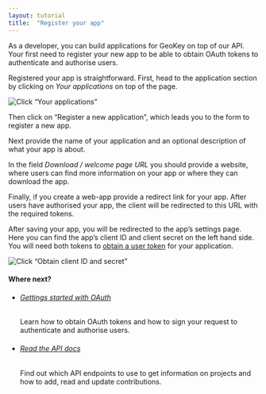 ```yaml
---
layout: tutorial
title:  "Register your app"
---
```


As a developer, you can build applications for GeoKey on top of our API. Your first need to register your new app to be able to obtain OAuth tokens to authenticate and authorise users.

Registered your app is straightforward. First, head to the application section by clicking on _Your applications_ on top of the page.

![Click “Your applications”](img/register-your-app-01.png)

Then click on “Register a new application”, which leads you to the form to register a new app.

Next provide the name of your application and an optional description of what your app is about.

In the field _Download / welcome page URL_ you should provide a website, where users can find more information on your app or where they can download the app.

Finally, if you create a web-app provide a redirect link for your app. After users have authorised your app, the client will be redirected to this URL with the required tokens.

After saving your app, you will be redirected to the app’s settings page. Here you can find the app’s client ID and client secret on the left hand side. You will need both tokens to [obtain a user token](getting-started-with-oauth.html) for your application.

![Click “Obtain client ID and secret”](img/register-your-app-02.png)

#### Where next?

<ul class="next-links tutorial-links">
    <li>
			<h6><a href="getting-started-with-oauth.html">Gettings started with OAuth</a></h6>
      <p>Learn how to obtain OAuth tokens and how to sign your request to authenticate and authorise users.</p>
    </li>
    <li>
      <h6><a href="/docs/">Read the API docs</a></h6>
      <p>Find out which API endpoints to use to get information on projects and how to add, read and update contributions.</p>
    </li>
</ul>
